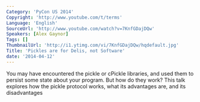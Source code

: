 ```yaml
---
Category: 'PyCon US 2014'
Copyright: 'http://www.youtube.com/t/terms'
Language: 'English'
SourceUrl: 'http://www.youtube.com/watch?v=7KnfGDajDQw'
Speakers: [Alex Gaynor]
Tags: []
ThumbnailUrl: 'http://i1.ytimg.com/vi/7KnfGDajDQw/hqdefault.jpg'
Title: 'Pickles are for Delis, not Software'
date: '2014-04-12'
---
```

You may have encountered the pickle or cPickle libraries, and used them to persist some state about your program. But how do they work? This talk explores how the pickle protocol works, what its advantages are, and its disadvantages
